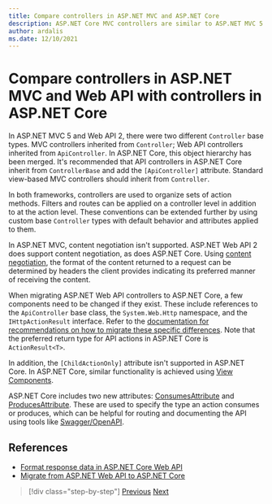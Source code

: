 ```yaml
---
title: Compare controllers in ASP.NET MVC and ASP.NET Core
description: ASP.NET Core MVC controllers are similar to ASP.NET MVC 5 and Web API 2 controllers, but there are important differences. This section examines the differences and steps needed to port apps from ASP.NET MVC and Web API 2 to ASP.NET Core.
author: ardalis
ms.date: 12/10/2021
---
```


# Compare controllers in ASP.NET MVC and Web API with controllers in ASP.NET Core

In ASP.NET MVC 5 and Web API 2, there were two different `Controller` base types. MVC controllers inherited from `Controller`; Web API controllers inherited from `ApiController`. In ASP.NET Core, this object hierarchy has been merged. It's recommended that API controllers in ASP.NET Core inherit from `ControllerBase` and add the `[ApiController]` attribute. Standard view-based MVC controllers should inherit from `Controller`.

In both frameworks, controllers are used to organize sets of action methods. Filters and routes can be applied on a controller level in addition to at the action level. These conventions can be extended further by using custom base `Controller` types with default behavior and attributes applied to them.

In ASP.NET MVC, content negotiation isn't supported. ASP.NET Web API 2 does support content negotiation, as does ASP.NET Core. Using [content negotiation](/aspnet/core/web-api/advanced/formatting), the format of the content returned to a request can be determined by headers the client provides indicating its preferred manner of receiving the content.

When migrating ASP.NET Web API controllers to ASP.NET Core, a few components need to be changed if they exist. These include references to the `ApiController` base class, the `System.Web.Http` namespace, and the `IHttpActionResult` interface. Refer to the [documentation for recommendations on how to migrate these specific differences](/aspnet/core/migration/webapi). Note that the preferred return type for API actions in ASP.NET Core is `ActionResult<T>`.

In addition, the `[ChildActionOnly]` attribute isn't supported in ASP.NET Core. In ASP.NET Core, similar functionality is achieved using [View Components](/aspnet/core/mvc/views/view-components).

ASP.NET Core includes two new attributes: [ConsumesAttribute](/dotnet/api/microsoft.aspnetcore.mvc.consumesattribute) and [ProducesAttribute](/dotnet/api/microsoft.aspnetcore.mvc.producesattribute). These are used to specify the type an action consumes or produces, which can be helpful for routing and documenting the API using tools like [Swagger/OpenAPI](/aspnet/core/tutorials/web-api-help-pages-using-swagger).

## References

- [Format response data in ASP.NET Core Web API](/aspnet/core/web-api/advanced/formatting)
- [Migrate from ASP.NET Web API to ASP.NET Core](/aspnet/core/migration/webapi)

>[!div class="step-by-step"]
>[Previous](identity-differences.md)
>[Next](razor-differences.md)
